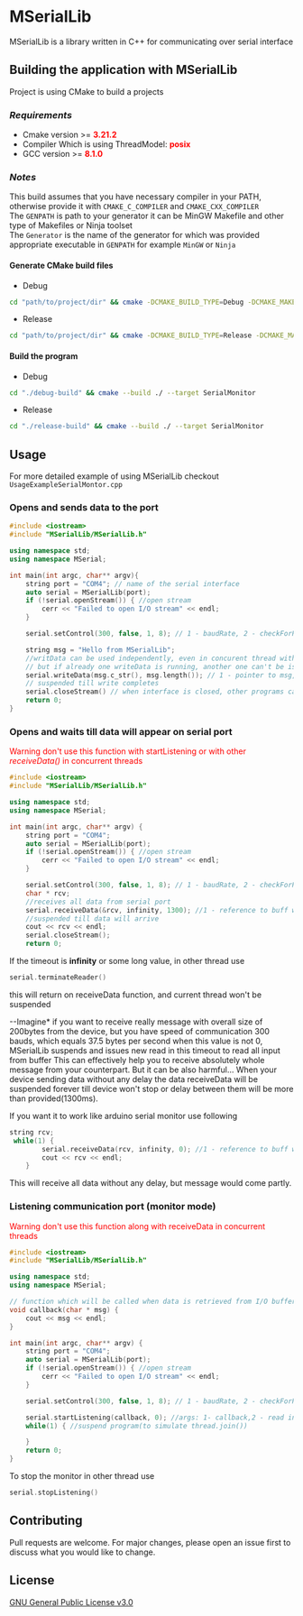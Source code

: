 # MSerialLib

MSerialLib is a library written in C++ for communicating over serial interface

## Building the application with MSerialLib

Project is using CMake to build a projects

### *Requirements*

* Cmake version >= <span style="color:red; font-weight: bold">3.21.2</a><span>
* Compiler Which is using ThreadModel: <span style="color:red; font-weight: bold">posix</span>
* GCC version >= <span style="color:red; font-weight: bold">8.1.0</a><span>

### *Notes*

This build assumes that you have necessary compiler in your PATH, otherwise provide it with ```CMAKE_C_COMPILER```
and ```CMAKE_CXX_COMPILER```\
The ```GENPATH``` is path to your generator it can be MinGW Makefile and other type of Makefiles or Ninja toolset\
The ```Generator``` is the name of the generator for which was provided appropriate executable in ```GENPATH``` for
example ```MinGW``` or ```Ninja```

#### Generate CMake build files

* Debug

```bash
cd "path/to/project/dir" && cmake -DCMAKE_BUILD_TYPE=Debug -DCMAKE_MAKE_PROGRAM="GENPATH" -G Generator -S ./ -B ./debug-build
```

* Release

```bash
cd "path/to/project/dir" && cmake -DCMAKE_BUILD_TYPE=Release -DCMAKE_MAKE_PROGRAM="GENPATH" -G Generator -S ./ -B ./release-build
```

#### Build the program

* Debug

```bash
cd "./debug-build" && cmake --build ./ --target SerialMonitor
```

* Release

```bash
cd "./release-build" && cmake --build ./ --target SerialMonitor
```

## Usage
For more detailed example of using MSerialLib  checkout ```UsageExampleSerialMontor.cpp``` 
### Opens and sends data to the port

```c++
#include <iostream>
#include "MSerialLib/MSerialLib.h"

using namespace std;
using namespace MSerial;

int main(int argc, char** argv){
    string port = "COM4"; // name of the serial interface
    auto serial = MSerialLib(port);
    if (!serial.openStream()) { //open stream
        cerr << "Failed to open I/O stream" << endl;
    }

    serial.setControl(300, false, 1, 8); // 1 - baudRate, 2 - checkForParity, 3 - stopBits, 4 - byteSize(usually 8)

    string msg = "Hello from MSerialLib";
    //writData can be used independently, even in concurent thread with receiveData
    // but if already one writeData is running, another one can't be issued until first one will finish it's writing 
    serial.writeData(msg.c_str(), msg.length()); // 1 - pointer to msg, 2 - length of data which should be sent
    // suspended till write completes
    serial.closeStream() // when interface is closed, other programs can use it
    return 0;
}
```

### Opens and waits till data will appear on serial port

<span style="color: red">Warning don't use this function with startListening or with other <em>receiveData()</em> in concurrent threads</span>

```c++
#include <iostream>
#include "MSerialLib/MSerialLib.h"

using namespace std;
using namespace MSerial;

int main(int argc, char** argv) {
    string port = "COM4";
    auto serial = MSerialLib(port);
    if (!serial.openStream()) { //open stream
        cerr << "Failed to open I/O stream" << endl;
    }

    serial.setControl(300, false, 1, 8); // 1 - baudRate, 2 - checkForParity, 3 - stopBits, 4 - byteSize(usually 8)
    char * rcv;
    //receives all data from serial port
    serial.receiveData(&rcv, infinity, 1300); //1 - reference to buff where info will be stored, 2 - timeout(ms) how for receive event, 3 - read interval timeout
    //suspended till data will arrive
    cout << rcv << endl;
    serial.closeStream();
    return 0;
```
If the timeout is **infinity** or some long value, in other thread use
```c++
serial.terminateReader()
```
this will return on receiveData function, and current thread won't be suspended


--Imagine* if you want to receive really message with overall size of 200bytes from the device,
but you have speed of communication 300 bauds, which equals 37.5 bytes per second
when this value is not 0, MSerialLib suspends and issues new read in this timeout to read all input from buffer
This can effectively help you to receive absolutely whole message from your counterpart. But it can be also 
harmful... When your device sending data without any delay the data receiveData will be suspended forever till device won't
stop or delay between them will be more than provided(1300ms).

If you want it to work like arduino serial monitor use following
```c++
string rcv;
 while(1) {
        serial.receiveData(rcv, infinity, 0); //1 - reference to buff where info will be stored, 2 - timeout(ms) how for receive event, 3 - read interval timeout
        cout << rcv << endl;
    }
```
This will receive all data without any delay, but message would come partly.
### Listening communication port (monitor mode)
<span style="color: red"> Warning don't use this function along with receiveData in concurrent threads</span>

```c++
#include <iostream>
#include "MSerialLib/MSerialLib.h"

using namespace std;
using namespace MSerial;

// function which will be called when data is retrieved from I/O buffer
void callback(char * msg) {
    cout << msg << endl;
}

int main(int argc, char** argv) {
    string port = "COM4";
    auto serial = MSerialLib(port);
    if (!serial.openStream()) { //open stream
        cerr << "Failed to open I/O stream" << endl;
    }

    serial.setControl(300, false, 1, 8); // 1 - baudRate, 2 - checkForParity, 3 - stopBits, 4 - byteSize(usually 8)

    serial.startListening(callback, 0); //args: 1- callback,2 - read interval timeout  listens port and when data is available call the callback and passing retrieved data there
    while(1) { //suspend program(to simulate thread.join())

    }
    return 0;
}
```

To stop the monitor in other thread use

```c++
serial.stopListening()
```




## Contributing

Pull requests are welcome. For major changes, please open an issue first
to discuss what you would like to change.

## License

[GNU General Public License v3.0](https://choosealicense.com/licenses/gpl-3.0/)